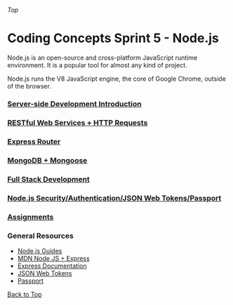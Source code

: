 ###### Top
# Coding Concepts Sprint 5 - Node.js
Node.js is an open-source and cross-platform JavaScript runtime environment. It is a popular tool for almost any kind of project.

Node.js runs the V8 JavaScript engine, the core of Google Chrome, outside of the browser. 

### [Server-side Development Introduction](node_intro.md)
### [RESTful Web Services + HTTP Requests](restful_web.md)
### [Express Router](express_router.md)
### [MongoDB + Mongoose](mongo_mongoose_intro.md)
### [Full Stack Development](fullstack.md)
### [Node.js Security/Authentication/JSON Web Tokens/Passport](./nowhere.md)
### [Assignments](assignment.md)

### General Resources 
- [Node.js Guides](https://nodejs.org/en/docs/guides/)
- [MDN Node JS + Express](https://developer.mozilla.org/en-US/docs/Learn/Server-side/Express_Nodejs)
- [Express Documentation](https://expressjs.com/en/guide/routing.html)
- [JSON Web Tokens](https://jwt.io/)
- [Passport](http://www.passportjs.org/packages/passport-jwt/)

[Back to Top](#Top)

